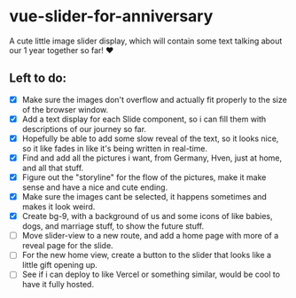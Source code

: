 # vue-slider-for-anniversary

A cute little image slider display, which will contain some text talking about our 1 year together so far! ❤️

## Left to do:
- [x] Make sure the images don't overflow and actually fit properly to the size of the browser window.
- [x] Add a text display for each Slide component, so i can fill them with descriptions of our journey so far.
- [x] Hopefully be able to add some slow reveal of the text, so it looks nice, so it like fades in like it's being written in real-time.
- [x] Find and add all the pictures i want, from Germany, Hven, just at home, and all that stuff.
- [x] Figure out the "storyline" for the flow of the pictures, make it make sense and have a nice and cute ending.
- [x] Make sure the images cant be selected, it happens sometimes and makes it look weird.
- [x] Create bg-9, with a background of us and some icons of like babies, dogs, and marriage stuff, to show the future stuff.
- [ ] Move slider-view to a new route, and add a home page with more of a reveal page for the slide.
- [ ] For the new home view, create a button to the slider that looks like a little gift opening up.
- [ ] See if i can deploy to like Vercel or something similar, would be cool to have it fully hosted.